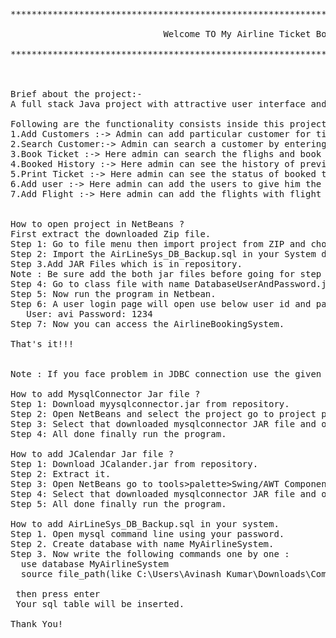 <pre>
************************************************************************************************************************<br>
                             Welcome TO My Airline Ticket Booking System Project<br>
************************************************************************************************************************<br>


Brief about the project:-
A full stack Java project with attractive user interface and of several functionality based on Java Swing.

Following are the functionality consists inside this project:
1.Add Customers :-> Admin can add particular customer for ticket booking.
2.Search Customer:-> Admin can search a customer by entering the customer ID of a particular customer.
3.Book Ticket :-> Here admin can search the flighs and book the tickect for a customer easily. 
4.Booked History :-> Here admin can see the history of previous tickets booked.
5.Print Ticket :-> Here admin can see the status of booked tickets and print it by entering the valid ticket number.
6.Add user :-> Here admin can add the users to give him the access for using AirlineBookingSystem.  
7.Add Flight :-> Here admin can add the flights with flight details.


How to open project in NetBeans ?
First extract the downloaded Zip file.
Step 1: Go to file menu then import project from ZIP and choose the project from extracted folder.
Step 2: Import the AirLineSys_DB_Backup.sql in your System database.
Step 3.Add JAR Files which is in repository.
Note : Be sure add the both jar files before going for step 4. 
Step 4: Go to class file with name DatabaseUserAndPassword.java here default user and password is "root" you need to type your mysql usernamme and password.  
Step 5: Now run the program in Netbean.
Step 6: A user login page will open use below user id and passward as defaut.
   User: avi Password: 1234
Step 7: Now you can access the AirlineBookingSystem.

That's it!!!


Note : If you face problem in JDBC connection use the given mysqlconnector jar.

How to add MysqlConnector Jar file ?
Step 1: Download myysqlconnector.jar from repository.
Step 2: Open NetBeans and select the project go to project particular library left click on that select add JAR.
Step 3: Select that downloaded mysqlconnector JAR file and open it.
Step 4: All done finally run the program.

How to add JCalendar Jar file ?
Step 1: Download JCalander.jar from repository.
Step 2: Extract it.
Step 3: Open NetBeans go to tools>palette>Swing/AWT Components a dialog box will appear select swing control then select add from JAR choose from extrcted Jcalander JAR folder go to lib folder inside lib choose Jcalander jar then click next select all component(like JDateChooser ,JCalander.. etc) and then next select swing controler and finally click on finish.
Step 4: Select that downloaded mysqlconnector JAR file and open it.
Step 5: All done finally run the program.

How to add AirLineSys_DB_Backup.sql in your system.
Step 1. Open mysql command line using your password.
Step 2. Create database with name MyAirlineSystem.
Step 3. Now write the following commands one by one :
  use database MyAirlineSystem
  source file_path(like C:\Users\Avinash Kumar\Downloads\Compressed\....AirLineSys_DB_Backup.sql;
  
 then press enter
 Your sql table will be inserted.

Thank You!
</pre>
